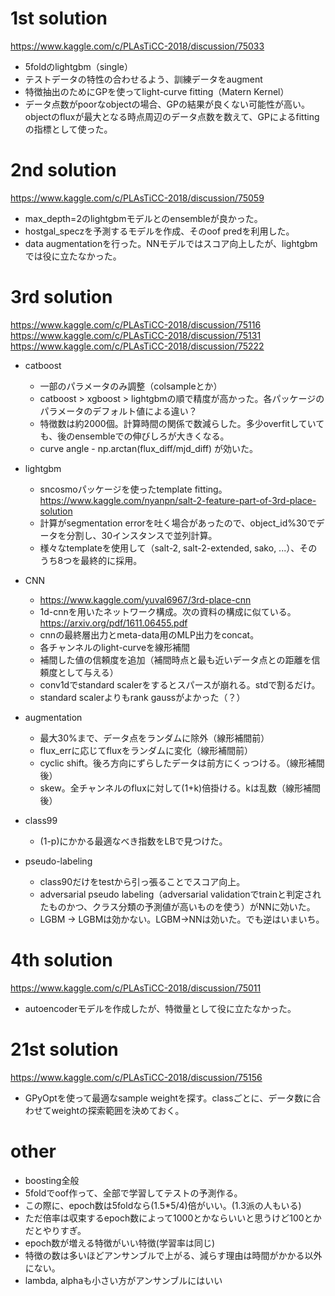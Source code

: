 # 1st solution
https://www.kaggle.com/c/PLAsTiCC-2018/discussion/75033  
- 5foldのlightgbm（single）
- テストデータの特性の合わせるよう、訓練データをaugment
- 特徴抽出のためにGPを使ってlight-curve fitting（Matern Kernel）
- データ点数がpoorなobjectの場合、GPの結果が良くない可能性が高い。objectのfluxが最大となる時点周辺のデータ点数を数えて、GPによるfittingの指標として使った。

# 2nd solution
https://www.kaggle.com/c/PLAsTiCC-2018/discussion/75059  
- max_depth=2のlightgbmモデルとのensembleが良かった。
- hostgal_speczを予測するモデルを作成、そのoof predを利用した。
- data augmentationを行った。NNモデルではスコア向上したが、lightgbmでは役に立たなかった。

# 3rd solution
https://www.kaggle.com/c/PLAsTiCC-2018/discussion/75116  
https://www.kaggle.com/c/PLAsTiCC-2018/discussion/75131  
https://www.kaggle.com/c/PLAsTiCC-2018/discussion/75222  

- catboost
  - 一部のパラメータのみ調整（colsampleとか）
  - catboost > xgboost > lightgbmの順で精度が高かった。各パッケージのパラメータのデフォルト値による違い？
  - 特徴数は約2000個。計算時間の関係で数減らした。多少overfitしていても、後のensembleでの伸びしろが大きくなる。
  - curve angle - np.arctan(flux_diff/mjd_diff) が効いた。

- lightgbm
  - sncosmoパッケージを使ったtemplate fitting。https://www.kaggle.com/nyanpn/salt-2-feature-part-of-3rd-place-solution
  - 計算がsegmentation errorを吐く場合があったので、object_id%30でデータを分割し、30インスタンスで並列計算。
  - 様々なtemplateを使用して（salt-2, salt-2-extended, sako, ...）、そのうち8つを最終的に採用。

- CNN
  - https://www.kaggle.com/yuval6967/3rd-place-cnn
  - 1d-cnnを用いたネットワーク構成。次の資料の構成に似ている。https://arxiv.org/pdf/1611.06455.pdf
  - cnnの最終層出力とmeta-data用のMLP出力をconcat。
  - 各チャンネルのlight-curveを線形補間
  - 補間した値の信頼度を追加（補間時点と最も近いデータ点との距離を信頼度として与える）
  - conv1dでstandard scalerをするとスパースが崩れる。stdで割るだけ。
  - standard scalerよりもrank gaussがよかった（？）

- augmentation
  - 最大30%まで、データ点をランダムに除外（線形補間前）
  - flux_errに応じてfluxをランダムに変化（線形補間前）
  - cyclic shift。後ろ方向にずらしたデータは前方にくっつける。（線形補間後）
  - skew。全チャンネルのfluxに対して(1+k)倍掛ける。kは乱数（線形補間後）

- class99
  - (1-p)にかかる最適なべき指数をLBで見つけた。

- pseudo-labeling
    - class90だけをtestから引っ張ることでスコア向上。
    - adversarial pseudo labeling（adversarial validationでtrainと判定されたものかつ、クラス分類の予測値が高いものを使う）がNNに効いた。
    - LGBM -> LGBMは効かない。LGBM->NNは効いた。でも逆はいまいち。

# 4th solution
https://www.kaggle.com/c/PLAsTiCC-2018/discussion/75011  
- autoencoderモデルを作成したが、特徴量として役に立たなかった。

# 21st solution
https://www.kaggle.com/c/PLAsTiCC-2018/discussion/75156  
- GPyOptを使って最適なsample weightを探す。classごとに、データ数に合わせてweightの探索範囲を決めておく。

# other
- boosting全般
- 5foldでoof作って、全部で学習してテストの予測作る。
- この際に、epoch数は5foldなら(1.5*5/4)倍がいい。(1.3派の人もいる)
- ただ倍率は収束するepoch数によって1000とかならいいと思うけど100とかだとやりすぎ。
- epoch数が増える特徴がいい特徴(学習率は同じ)
- 特徴の数は多いほどアンサンブルで上がる、減らす理由は時間がかかる以外にない。
- lambda, alphaも小さい方がアンサンブルにはいい

